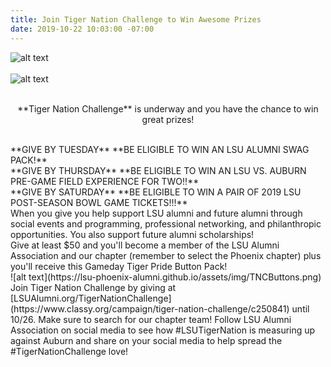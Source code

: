 ```yaml
---
title: Join Tiger Nation Challenge to Win Awesome Prizes
date: 2019-10-22 10:03:00 -07:00
---
```


![alt text](https://lsu-phoenix-alumni.github.io/assets/img/PhxAlumni.png)  
<br>
![alt text](https://lsu-phoenix-alumni.github.io/assets/img/TigerNationChallenge2019.png)  
<br>
<p style="text-align: center;">**Tiger Nation Challenge** is underway and you have the chance to win great prizes!  
</p>
<br>
**GIVE BY TUESDAY**  
**BE ELIGIBLE TO WIN AN LSU ALUMNI SWAG PACK!**  
<br>
**GIVE BY THURSDAY**  
**BE ELIGIBLE TO WIN AN LSU VS. AUBURN PRE-GAME FIELD EXPERIENCE FOR TWO!!**  
<br>
**GIVE BY SATURDAY**  
**BE ELIGIBLE TO WIN A PAIR OF 2019 LSU POST-SEASON BOWL GAME TICKETS!!!**  
<br>
When you give you help support LSU alumni and future alumni through social events and programming, professional networking, and philanthropic opportunities. You also support future alumni scholarships!  
<br>
Give at least $50 and you'll become a member of the LSU Alumni Association and our chapter (remember to select the Phoenix chapter) plus you'll receive this Gameday Tiger Pride Button Pack!  
<br>
![alt text](https://lsu-phoenix-alumni.github.io/assets/img/TNCButtons.png)  
<br>
Join Tiger Nation Challenge by giving at [LSUAlumni.org/TigerNationChallenge](https://www.classy.org/campaign/tiger-nation-challenge/c250841) until 10/26. Make sure to search for our chapter team!
Follow LSU Alumni Association on social media to see how #LSUTigerNation is measuring up against Auburn and share on your social media to help spread the #TigerNationChallenge love!  